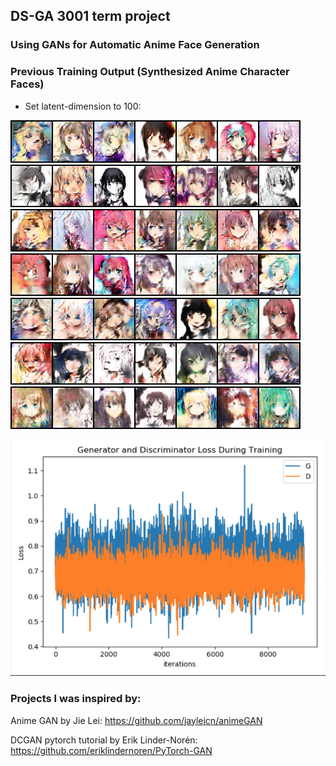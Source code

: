 ## DS-GA 3001 term project

### Using GANs for Automatic Anime Face Generation

### Previous Training Output (Synthesized Anime Character Faces)

* Set latent-dimension to 100:

![1441.png](https://github.com/yuepingwang/DCGAN_anime/blob/master/images/1441.png)
![3121.png](https://github.com/yuepingwang/DCGAN_anime/blob/master/images/3121.png)
![2161.png](https://github.com/yuepingwang/DCGAN_anime/blob/master/images/2161.png)
![2641.png](https://github.com/yuepingwang/DCGAN_anime/blob/master/images/2641.png) 
![1921.png](https://github.com/yuepingwang/DCGAN_anime/blob/master/images/1921.png)
![3361.png](https://github.com/yuepingwang/DCGAN_anime/blob/master/images/3361.png)
![7921.png](https://github.com/yuepingwang/DCGAN_anime/blob/master/images/7921.png)

![loss.png](https://github.com/yuepingwang/DCGAN_anime/blob/master/images/loss.png)

### Projects I was inspired by:

Anime GAN by Jie Lei: https://github.com/jayleicn/animeGAN

DCGAN pytorch tutorial by Erik Linder-Norén: https://github.com/eriklindernoren/PyTorch-GAN


